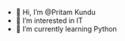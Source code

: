 - 👋 Hi, I’m @Pritam Kundu
- 👀 I’m interested in IT
- 🌱 I’m currently learning Python

<!---
PritamMuller25/PritamMuller25 is a ✨ special ✨ repository because its `README.md` (this file) appears on your GitHub profile.
You can click the Preview link to take a look at your changes.
--->
